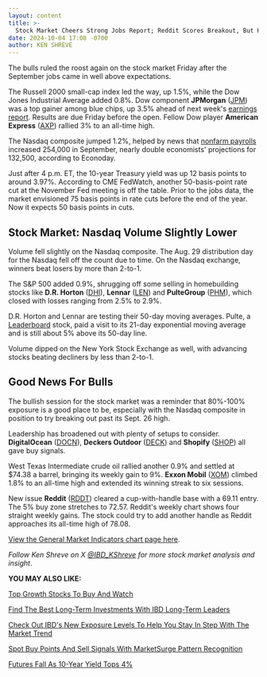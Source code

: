 ```yaml
---
layout: content
title: >-
  Stock Market Cheers Strong Jobs Report; Reddit Scores Breakout, But Housing Stocks Stumble
date: 2024-10-04 17:08 -0700
author: KEN SHREVE
---
```






The bulls ruled the roost again on the stock market Friday after the September jobs came in well above expectations.




The Russell 2000 small-cap index led the way, up 1.5%, while the Dow Jones Industrial Average added 0.8%. Dow component **JPMorgan** ([JPM](https://research.investors.com/quote.aspx?symbol=JPM)) was a top gainer among blue chips, up 3.5% ahead of next week's [earnings report](https://www.investors.com/research/earnings-preview/earnings-calendar-jpmorgan-blackrock-delta-air-lines/). Results are due Friday before the open. Fellow Dow player **American Express** ([AXP](https://research.investors.com/quote.aspx?symbol=AXP)) rallied 3% to an all-time high.


The Nasdaq composite jumped 1.2%, helped by news that [nonfarm payrolls](https://www.investors.com/news/economy/jobs-report-federal-reserve-rate-cuts-sp-500/) increased 254,000 in September, nearly double economists' projections for 132,500, according to Econoday.


Just after 4 p.m. ET, the 10-year Treasury yield was up 12 basis points to around 3.97%. According to CME FedWatch, another 50-basis-point rate cut at the November Fed meeting is off the table. Prior to the jobs data, the market envisioned 75 basis points in rate cuts before the end of the year. Now it expects 50 basis points in cuts.


Stock Market: Nasdaq Volume Slightly Lower
------------------------------------------


Volume fell slightly on the Nasdaq composite. The Aug. 29 distribution day for the Nasdaq fell off the count due to time. On the Nasdaq exchange, winners beat losers by more than 2-to-1.



The S&P 500 added 0.9%, shrugging off some selling in homebuilding stocks like **D.R. Horton** ([DHI](https://research.investors.com/quote.aspx?symbol=DHI)), **Lennar** ([LEN](https://research.investors.com/quote.aspx?symbol=LEN)) and **PulteGroup** ([PHM](https://research.investors.com/quote.aspx?symbol=PHM)), which closed with losses ranging from 2.5% to 2.9%.


D.R. Horton and Lennar are testing their 50-day moving averages. Pulte, a [Leaderboard](https://leaderboard.investors.com) stock, paid a visit to its 21-day exponential moving average and is still about 5% above its 50-day line.


Volume dipped on the New York Stock Exchange as well, with advancing stocks beating decliners by less than 2-to-1.


Good News For Bulls
-------------------


The bullish session for the stock market was a reminder that 80%-100% exposure is a good place to be, especially with the Nasdaq composite in position to try breaking out past its Sept. 26 high.


Leadership has broadened out with plenty of setups to consider. **DigitalOcean** ([DOCN](https://research.investors.com/quote.aspx?symbol=DOCN)), **Deckers Outdoor** ([DECK](https://research.investors.com/quote.aspx?symbol=DECK)) and **Shopify** ([SHOP](https://research.investors.com/quote.aspx?symbol=SHOP)) all gave buy signals.


West Texas Intermediate crude oil rallied another 0.9% and settled at $74.38 a barrel, bringing its weekly gain to 9%. **Exxon Mobil** ([XOM](https://research.investors.com/quote.aspx?symbol=XOM)) climbed 1.8% to an all-time high and extended its winning streak to six sessions.


New issue **Reddit** ([RDDT](https://research.investors.com/quote.aspx?symbol=RDDT)) cleared a cup-with-handle base with a 69.11 entry. The 5% buy zone stretches to 72.57. Reddit's weekly chart shows four straight weekly gains. The stock could try to add another handle as Reddit approaches its all-time high of 78.08.


[View the General Market Indicators chart page here](https://www.investors.com/wp-content/uploads/2024/10/DailyGMI_100424.pdf).


*Follow Ken Shreve on X [@IBD\_KShreve](https://www.x.com/IBD_KShreve) for more stock market analysis and insight*.


**YOU MAY ALSO LIKE:**


[Top Growth Stocks To Buy And Watch](https://www.investors.com/stock-lists/stocks-to-watch-top-rated-ipos-big-caps-and-growth-stocks/)


[Find The Best Long-Term Investments With IBD Long-Term Leaders](https://www.investors.com/research/ibd-long-term-leaders-screen)


[Check Out IBD's New Exposure Levels To Help You Stay In Step With The Market Trend](https://www.investors.com/how-to-invest/investors-corner/risk-management-in-the-stock-market-how-much-money-to-invest-now/)


[Spot Buy Points And Sell Signals With MarketSurge Pattern Recognition](https://get.investors.com/marketsurge/?src=apa1bq)


[Futures Fall As 10-Year Yield Tops 4%](https://www.investors.com/market-trend/stock-market-today/dow-jones-futures-fall-yields-top-4-tesla-robotaxi/)




